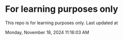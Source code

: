 # For learning purposes only
This repo is for learning purposes only.
Last updated at

Monday, November 18, 2024 11:16:03 AM

